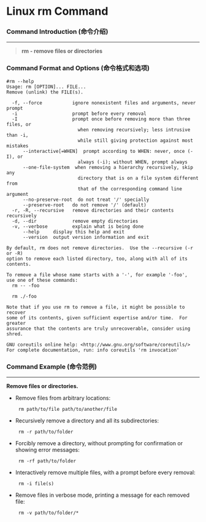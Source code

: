 # Linux rm Command
### Command Introduction (命令介绍)
-------------------
> **rm - remove files or directories**

### Command Format and Options (命令格式和选项)
```
#rm --help
Usage: rm [OPTION]... FILE...
Remove (unlink) the FILE(s).

  -f, --force           ignore nonexistent files and arguments, never prompt
  -i                    prompt before every removal
  -I                    prompt once before removing more than three files, or
                          when removing recursively; less intrusive than -i,
                          while still giving protection against most mistakes
      --interactive[=WHEN]  prompt according to WHEN: never, once (-I), or
                          always (-i); without WHEN, prompt always
      --one-file-system  when removing a hierarchy recursively, skip any
                          directory that is on a file system different from
                          that of the corresponding command line argument
      --no-preserve-root  do not treat '/' specially
      --preserve-root   do not remove '/' (default)
  -r, -R, --recursive   remove directories and their contents recursively
  -d, --dir             remove empty directories
  -v, --verbose         explain what is being done
      --help     display this help and exit
      --version  output version information and exit

By default, rm does not remove directories.  Use the --recursive (-r or -R)
option to remove each listed directory, too, along with all of its contents.

To remove a file whose name starts with a '-', for example '-foo',
use one of these commands:
  rm -- -foo

  rm ./-foo

Note that if you use rm to remove a file, it might be possible to recover
some of its contents, given sufficient expertise and/or time.  For greater
assurance that the contents are truly unrecoverable, consider using shred.

GNU coreutils online help: <http://www.gnu.org/software/coreutils/>
For complete documentation, run: info coreutils 'rm invocation'
```
### Command Example (命令范例)
-------------------
**Remove files or directories.**

- Remove files from arbitrary locations:

  ` rm path/to/file path/to/another/file`

- Recursively remove a directory and all its subdirectories:

  ` rm -r path/to/folder`

- Forcibly remove a directory, without prompting for confirmation or showing error messages:

  ` rm -rf path/to/folder`

- Interactively remove multiple files, with a prompt before every removal:

  ` rm -i file(s)`

- Remove files in verbose mode, printing a message for each removed file:

  ` rm -v path/to/folder/*`



